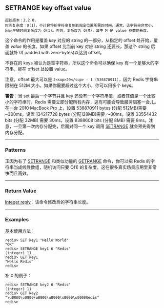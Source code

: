 ## SETRANGE key offset value

    起始版本：2.2.0.
    时间复杂度：O(1)，不计算将新字符串复制到指定位置所需的时间。通常，该字符串非常小，因此平摊时间复杂度为 O(1)。否则，复杂度为 O(M)，其中 M 是 value 参数的长度。

这个命令的作用是覆盖 _key_ 对应的 string 的一部分，从指定的 offset 处开始，覆盖 _value_ 的长度。如果 offset 比当前 key 对应 string 还要长，那这个 string 后面就补 0( padded with zero-bytes)以达到 offset。

不存在的 keys 被认为是空字符串，所以这个命令可以确保 key 有一个足够大的字符串，能在 offset 处设置 value。

注意，offset 最大可以是 `2<sup>29</sup> - 1 (536870911)`，因为 Redis 字符串限制在 512M 大小。如果你需要超过这个大小，你可以用多个 keys。

**警告**：当 set 最后一个字节并且 key 还没有一个字符串值，或者其值是一个比较小的字符串时，Redis 需要立即分配所有内存，这有可能会导致服务阻塞一会儿。在一台 2010 MacBook Pro 上，设置 536870911 bytes (分配 512MB)需要 ~300ms，设置 134217728 bytes (分配128MB)需要 ～80ms，设置 33554432 bits (分配 32MB) 需要 30ms，设置 8388608 bits (分配 8MB) 需要 8ms。注意，一旦第一次内存分配完，后面对同一个 key 调用 [SETRANGE](setrange.md) 就会预先得到内存分配。

---

### Patterns

正因为有了 [SETRANGE](setrange.md) 和类似功能的 [GETRANGE](getrange.md) 命令，你可以把 Redis 的字符串当成线性数组，随机访问只要 O(1) 的复杂度。这在很多真实场景应用里非常快而且高效。

---

### Return Value

[Integer reply](../topics/protocol.md#resp-integers)：该命令修改后的字符串长度。

---

### Examples

基本使用方法：

```
redis> SET key1 "Hello World"
"OK"
redis> SETRANGE key1 6 "Redis"
(integer) 11
redis> GET key1
"Hello Redis"
redis> 
```

补 0 的例子：

```
redis> SETRANGE key2 6 "Redis"
(integer) 11
redis> GET key2
"\u0000\u0000\u0000\u0000\u0000\u0000Redis"
redis> 
```